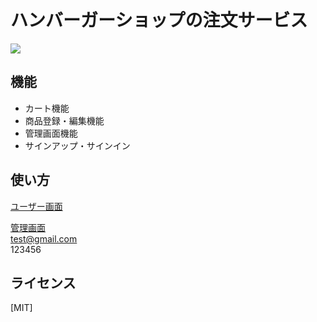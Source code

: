 # ハンバーガーショップの注文サービス

![](https://firebasestorage.googleapis.com/v0/b/hamburger-shop-45f18.appspot.com/o/images%2Fhamburger-shop.png?alt=media&token=44b92581-10ac-4b01-9acf-07648735e6d3)


## 機能

- カート機能
- 商品登録・編集機能
- 管理画面機能
- サインアップ・サインイン

## 使い方

[ユーザー画面](https://hamburger-tsx-v9-frhn5dir2-lib-georgia.vercel.app/)


[管理画面](https://hamburger-tsx-v9-frhn5dir2-lib-georgia.vercel.app/dashboard/signin)  
test@gmail.com  
123456

## ライセンス

[MIT]
